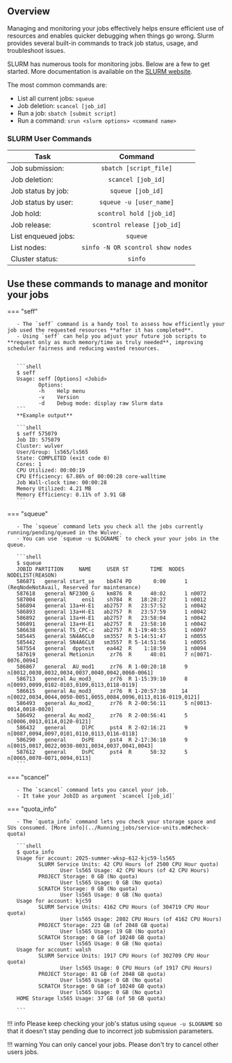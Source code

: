 ## Overview

Managing and monitoring your jobs effectively helps ensure efficient use of resources and enables quicker debugging when things go wrong. Slurm provides several built-in commands to track job status, usage, and troubleshoot issues.

SLURM has numerous tools for monitoring jobs. Below are a few to get started. More documentation is available on the [SLURM website](https://slurm.schedmd.com/man_index.html).

The most common commands are: 

- List all current jobs: `squeue`
- Job deletion: `scancel [job_id]`
- Run a job: `sbatch [submit script]`
- Run a command: `srun <slurm options> <command name>`

### SLURM User Commands 

| Task                |              Command              | 
|---------------------|:---------------------------------:|
| Job submission:     |      `sbatch [script_file]`       |
| Job deletion:       |        `scancel [job_id]`         |
| Job status by job:  |         `squeue [job_id]`         |
| Job status by user: |      `squeue -u [user_name]`      |
| Job hold:           |     `scontrol hold [job_id]`      |
| Job release:        |    `scontrol release [job_id]`    |
| List enqueued jobs: |             `squeue`              |
| List nodes:         | `sinfo -N OR scontrol show nodes` |
| Cluster status:     |              `sinfo`              |
 

## Use these commands to manage and monitor your jobs

=== "seff"

       - The `seff` command is a handy tool to assess how efficiently your job used the requested resources **after it has completed**. 
       - Using `seff` can help you adjust your future job scripts to **request only as much memory/time as truly needed**, improving scheduler fairness and reducing wasted resources.


       ```shell
       $ seff
       Usage: seff [Options] <Jobid>
              Options:
              -h    Help menu
              -v    Version
              -d    Debug mode: display raw Slurm data
       ```
       **Example output**

       ```shell
       $ seff 575079
       Job ID: 575079
       Cluster: wulver
       User/Group: ls565/ls565
       State: COMPLETED (exit code 0)
       Cores: 1
       CPU Utilized: 00:00:19
       CPU Efficiency: 67.86% of 00:00:28 core-walltime
       Job Wall-clock time: 00:00:28
       Memory Utilized: 4.21 MB
       Memory Efficiency: 0.11% of 3.91 GB
       ```

=== "squeue"

       - The `squeue` command lets you check all the jobs currently running/pending/queued in the Wulver.
       - You can use `squeue -u $LOGNAME` to check your your jobs in the queue.

       ```shell
       $ squeue
       JOBID PARTITION     NAME     USER ST       TIME  NODES NODELIST(REASON)
       586871   general start_se    bb474 PD       0:00      1 (ReqNodeNotAvail, Reserved for maintenance)
       587618   general NF2300_G    km876  R      40:02      1 n0072
       587004   general     ens1    sh784  R   18:20:27      1 n0012
       586894   general 13a+H-E1   ab2757  R   23:57:52      1 n0042
       586893   general 13a+H-E1   ab2757  R   23:57:59      1 n0042
       586892   general 13a+H-E1   ab2757  R   23:58:04      1 n0042
       586891   general 13a+H-E1   ab2757  R   23:58:10      1 n0042
       586638   general TS_CPC-c   ab2757  R 1-19:40:55      1 n0097
       585445   general SN4A6CL0   sm3557  R 5-14:51:47      1 n0055
       585442   general SN4A6CL0   sm3557  R 5-14:51:56      1 n0055
       587554   general  dpptest    ea442  R    1:18:59      1 n0094
       587619   general Metionin     zr76  R      40:01      7 n[0071-0076,0094]
       586867   general  AU_mod1     zr76  R 1-00:20:18      9 n[0012,0030,0032,0034,0037,0040,0042,0060-0061]
       586713   general Au_mod3_     zr76  R 1-15:39:10      8 n[0093,0099,0102-0103,0109,0113,0118-0119]
       586615   general Au_mod3_     zr76  R 1-20:57:38     14 n[0022,0034,0044,0050-0051,0055,0084,0096,0113,0116-0119,0121]
       586493   general Au_mod2_     zr76  R 2-00:56:11      5 n[0013-0014,0018-0020]
       586492   general Au_mod2_     zr76  R 2-00:56:41      5 n[0006,0013,0114,0120-0121]
       586432   general     DlPC     pst4  R 2-02:16:21      9 n[0087,0094,0097,0101,0110,0113,0116-0118]
       586290   general     DsPE     pst4  R 2-17:36:10      9 n[0015,0017,0022,0030-0031,0034,0037,0041,0043]
       587612   general     DsPC     pst4  R      50:32      5 n[0065,0070-0071,0094,0113]
       ```                     

=== "scancel" 

       - The `scancel` command lets you cancel your job. 
       - It take your JobID as argument `scancel [job_id]`       

=== "quota_info"

       - The `quota_info` command lets you check your storage space and SUs consumed. [More info](../Running_jobs/service-units.md#check-quota)

       ```shell
       $ quota_info
       Usage for account: 2025-summer-wksp-612-kjc59-ls565
              SLURM Service Units: 42 CPU Hours (of 2500 CPU Hour quota)
                     User ls565 Usage: 42 CPU Hours (of 42 CPU Hours)
              PROJECT Storage: 0 GB (No quota)
                     User ls565 Usage: 0 GB (No quota)
              SCRATCH Storage: 0 GB (No quota) 
                     User ls565 Usage: 0 GB (No quota)
       Usage for account: kjc59
              SLURM Service Units: 4162 CPU Hours (of 304719 CPU Hour quota)
                     User ls565 Usage: 2802 CPU Hours (of 4162 CPU Hours)
              PROJECT Storage: 223 GB (of 2048 GB quota)
                     User ls565 Usage: 19 GB (No quota)
              SCRATCH Storage: 0 GB (of 10240 GB quota) 
                     User ls565 Usage: 0 GB (No quota)
       Usage for account: walsh
              SLURM Service Units: 1917 CPU Hours (of 302709 CPU Hour quota)
                     User ls565 Usage: 0 CPU Hours (of 1917 CPU Hours)
              PROJECT Storage: 81 GB (of 2048 GB quota)
                     User ls565 Usage: 0 GB (No quota)
              SCRATCH Storage: 0 GB (of 10240 GB quota) 
                     User ls565 Usage: 0 GB (No quota)
       HOME Storage ls565 Usage: 37 GB (of 50 GB quota)

       ```

!!! info
       Please keep checking your job's status using `squeue -u $LOGNAME` so that it doesn't stay pending due to incorrect job submission parameters.

!!! warning
       You can only cancel your jobs. Please don't try to cancel other users jobs.